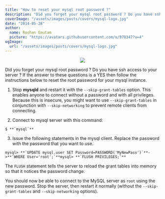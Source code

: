 ```yaml
---
title: "How to reset your mysql root password ?"
description: "Did you forget your mysql root password ? Do you have ssh access to your server ? If the answer to these questions is a YES then follow the instructions below to reset the root password for your mysql instance."
coverImage: "/assets/images/posts/covers/mysql-logo.jpg"
date: "2014-05-28"
author:
  name: Roshan Gautam
  picture: "https://avatars.githubusercontent.com/u/978347?v=4"
ogImage:
  url: "/assets/images/posts/covers/mysql-logo.jpg"
---
```


<p style="text-align: center;">
  <image src="./mysql-logo.jpg"/>
</p>

Did you forget your mysql root password ? Do you have ssh access to your server ? If the answer to these questions is a YES then follow the instructions below to reset the root password for your mysql instance.

1. Stop **mysqld** and restart it with the `--skip-grant-tables` option. This enables anyone to connect without a password and with all privileges. Because this is insecure, you might want to use `--skip-grant-tables` in conjunction with `--skip-networking` to prevent remote clients from connecting.

2. Connect to mysql server with this command:

```sbtshell
$ **`mysql`**
```

3. Issue the following statements in the mysql client. Replace the password with the password that you want to use.

```sbtshell
mysql> **`UPDATE mysql.user SET Password=PASSWORD('MyNewPass')`**->**`WHERE User='root';`**mysql> **`FLUSH PRIVILEGES;`**
```

The `FLUSH` statement tells the server to reload the grant tables into memory so that it notices the password change.

You should now be able to connect to the MySQL server as `root` using the new password. Stop the server, then restart it normally (without the `--skip-grant-tables` and `--skip-networking` options).
